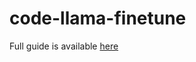 # code-llama-finetune

Full guide is available [here](https://ragntune.com/blog/guide-fine-tuning-code-llama)
